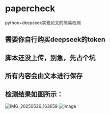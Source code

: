 # papercheck  
python+deepseek实现论文的简易检测  
## 需要你自行购买deepseek的token  
## 脚本还没上传，别急，先占个坑  
## 所有内容会由文本进行保存
## 检测结果如图所示：
![IMG_20250526_163659](https://github.com/user-attachments/assets/1c2dfc21-926d-419c-8566-950ad962121f)
![image](https://github.com/user-attachments/assets/a1dbdd91-5acb-4a16-896a-a0c3df500b18)

